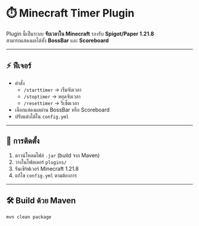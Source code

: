 # ⏱️ Minecraft Timer Plugin

Plugin นี้เป็นระบบ **จับเวลาใน Minecraft** รองรับ **Spigot/Paper 1.21.8**  
สามารถแสดงผลได้ทั้ง **BossBar** และ **Scoreboard**

---

## ⚡ ฟีเจอร์
- คำสั่ง
  - `/starttimer` → เริ่มจับเวลา
  - `/stoptimer` → หยุดจับเวลา
  - `/resettimer` → รีเซ็ตเวลา
- เลือกแสดงผลผ่าน BossBar หรือ Scoreboard
- ปรับแต่งได้ใน `config.yml`

---

## 🔧 การติดตั้ง
1. ดาวน์โหลดไฟล์ `.jar` (build จาก Maven)
2. วางในโฟลเดอร์ `plugins/`
3. รันเซิร์ฟเวอร์ Minecraft 1.21.8
4. แก้ไข `config.yml` ตามต้องการ

---

## 🛠️ Build ด้วย Maven
```bash
mvn clean package

